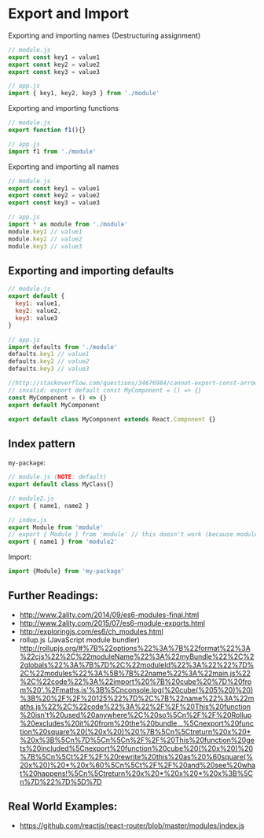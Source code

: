 # Export and Import

Exporting and importing names (Destructuring assignment)
```js
// module.js
export const key1 = value1
export const key2 = value2
export const key3 = value3

// app.js
import { key1, key2, key3 } from './module'
```

Exporting and importing functions
```js
// module.js
export function f1(){}

// app.js
import f1 from './module'
```

Exporting and importing all names
```js
// module.js
export const key1 = value1
export const key2 = value2
export const key3 = value3

// app.js
import * as module from './module'
module.key1 // value1
module.key2 // value2
module.key3 // value3
```

## Exporting and importing defaults

```js
// module.js
export default {
  key1: value1,
  key2: value2,
  key3: value3
}

// app.js
import defaults from './module'
defaults.key1 // value1
defaults.key2 // value2
defaults.key3 // value3

//http://stackoverflow.com/questions/34676984/cannot-export-const-arrow-function
// invalid: export default const MyComponent = () => {}
const MyComponent = () => {}
export default MyComponent

export default class MyComponent extends React.Component {}
```

## Index pattern
`my-package`:
```js
// module.js (NOTE: default)
export default class MyClass{}

// module2.js
export { name1, name2 }

// index.js
export Module from 'module'
// export { Module } from 'module' // this doesn't work (because module.js doesn't export Module)
export { name1 } from 'module2'
```
Import:
```js
import {Module} from 'my-package'
```


## Further Readings:
- http://www.2ality.com/2014/09/es6-modules-final.html
- http://www.2ality.com/2015/07/es6-module-exports.html
- http://exploringjs.com/es6/ch_modules.html
- rollup.js (JavaScript module bundler) http://rollupjs.org/#%7B%22options%22%3A%7B%22format%22%3A%22cjs%22%2C%22moduleName%22%3A%22myBundle%22%2C%22globals%22%3A%7B%7D%2C%22moduleId%22%3A%22%22%7D%2C%22modules%22%3A%5B%7B%22name%22%3A%22main.js%22%2C%22code%22%3A%22import%20%7B%20cube%20%7D%20from%20'.%2Fmaths.js'%3B%5Cnconsole.log(%20cube(%205%20)%20)%3B%20%2F%2F%20125%22%7D%2C%7B%22name%22%3A%22maths.js%22%2C%22code%22%3A%22%2F%2F%20This%20function%20isn't%20used%20anywhere%2C%20so%5Cn%2F%2F%20Rollup%20excludes%20it%20from%20the%20bundle...%5Cnexport%20function%20square%20(%20x%20)%20%7B%5Cn%5Ctreturn%20x%20*%20x%3B%5Cn%7D%5Cn%5Cn%2F%2F%20This%20function%20gets%20included%5Cnexport%20function%20cube%20(%20x%20)%20%7B%5Cn%5Ct%2F%2F%20rewrite%20this%20as%20%60square(%20x%20)%20*%20x%60%5Cn%5Ct%2F%2F%20and%20see%20what%20happens!%5Cn%5Ctreturn%20x%20*%20x%20*%20x%3B%5Cn%7D%22%7D%5D%7D

## Real World Examples:
- https://github.com/reactjs/react-router/blob/master/modules/index.js
